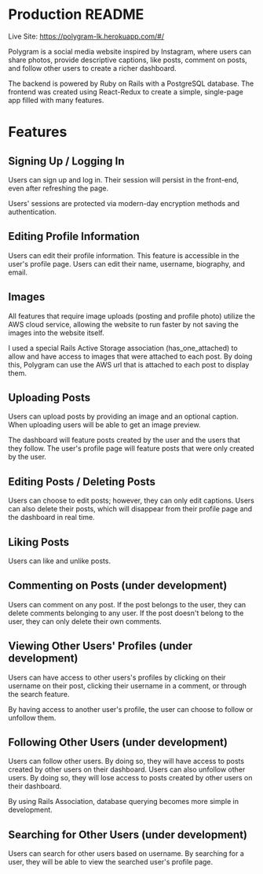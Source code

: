 # Production README

Live Site: https://polygram-lk.herokuapp.com/#/

Polygram is a social media website inspired by Instagram, where users can share photos, provide descriptive captions, like posts, comment on posts, and follow other users to create a richer dashboard.

The backend is powered by Ruby on Rails with a PostgreSQL database. The frontend was created using React-Redux to create a simple, single-page app filled with many features.

# Features

## Signing Up / Logging In

Users can sign up and log in. Their session will persist in the front-end, even after refreshing the page.

Users' sessions are protected via modern-day encryption methods and authentication.

## Editing Profile Information

Users can edit their profile information. This feature is accessible in the user's profile page.
Users can edit their name, username, biography, and email.

## Images

All features that require image uploads (posting and profile photo) utilize the AWS cloud service, allowing the website to run faster by not saving the images into the website itself.

I used a special Rails Active Storage association (has_one_attached) to allow and have access to images that were attached to each post. By doing this, Polygram can use the AWS url that is attached to each post to display them.

## Uploading Posts

Users can upload posts by providing an image and an optional caption. When uploading users will be able to get an image preview.

The dashboard will feature posts created by the user and the users that they follow.
The user's profile page will feature posts that were only created by the user.

## Editing Posts / Deleting Posts

Users can choose to edit posts; however, they can only edit captions.
Users can also delete their posts, which will disappear from their profile page and the dashboard in real time.

## Liking Posts

Users can like and unlike posts.

## Commenting on Posts (under development)

Users can comment on any post.
If the post belongs to the user, they can delete comments belonging to any user.
If the post doesn't belong to the user, they can only delete their own comments.

## Viewing Other Users' Profiles (under development)

Users can have access to other users's profiles by clicking on their username on their post, clicking their username in a comment, or through the search feature.

By having access to another user's profile, the user can choose to follow or unfollow them.

## Following Other Users (under development)

Users can follow other users. By doing so, they will have access to posts created by other users on their dashboard.
Users can also unfollow other users. By doing so, they will lose access to posts created by other users on their dashboard.

By using Rails Association, database querying becomes more simple in development.

## Searching for Other Users (under development)

Users can search for other users based on username. By searching for a user, they will be able to view the searched user's profile page.

